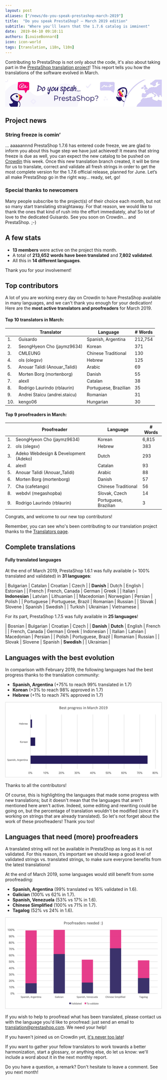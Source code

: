 ```yaml
---
layout: post
aliases: ["/news/do-you-speak-prestashop-march-2019"]
title:  "Do you speak PrestaShop? – March 2019 edition"
subtitle: "Where you'll learn that the 1.7.6 catalog is imminent"
date:  2019-04-10 09:10:11
authors: [LouiseBonnard]
icon: icon-world
tags: [translation, i18n, l10n]
---
```


Contributing to PrestaShop is not only about the code, it's also about taking part in the [PrestaShop translation project](https://crowdin.com/project/prestashop-official)! This report tells you how the translations of the software evolved in March.

![Crowdin Monthly banner](/assets/images/2019/01/Build-Crowdin-banner.jpg)

## Project news


### String freeze is comin’

… aaaaannnd PrestaShop 1.7.6 has entered code freeze, we are glad to inform you about this huge step we have just achieved! It means that string freeze is due as well, you can expect the new catalog to be pushed on [Crowdin](https://crowdin.com/project/prestashop-official) this week. Once this new translation branch created, it will be time for us to translate, correct and validate all fresh strings in order to get the most complete version for the 1.7.6 official release, planned for June. Let’s all make PrestaShop go in the right way… ready, set, go!


### Special thanks to newcomers

Many people subscribe to the project(s) of their choice each month, but not so many start translating straightaway. For that reason, we would like to thank the ones that kind of rush into the effort immediately, aha! So lot of love to the dedicated Guisardo. See you soon on Crowdin… and PrestaShop. ;-)


## A few stats
 
* **13 members** were active on the project this month.
* A total of **213,652 words have been translated** and **7,802 validated**.
* All this in **14 different languages**.
 
Thank you for your involvement!
 

## Top contributors
 
A lot of you are working every day on Crowdin to have PrestaShop available in many languages, and we can't thank you enough for your dedication! Here are the **most active translators and proofreaders** for March 2019.
 
#### Top 10 translators in March:
 
| |Translator | Language | # Words
|-|---------- | -------- | ----------------
 1. | Guisardo | Spanish, Argentina | 212,754
 2. | SeongHyeon Cho (jaymz9634) | Korean | 371
 3. | CMLEUNG | Chinese Traditional | 130
 4. | ols (olegsv) | Hebrew | 125
 5. | Anouar Talidi (Anouar_Talidi) | Arabic | 69
 6. | Morten Borg (mortenborg) | Danish | 55
 7. | alexll | Catalan | 38
 8. | Rodrigo Laurindo (rblaurin) | Portuguese, Brazilian | 35
 9. | Andrei Staicu (andrei.staicu) | Romanian | 31
10. | kengo06 | Hungarian | 30
 
 
#### Top 9 proofreaders in March:
 
| | Proofreader | Language | # Words
|-| ---------- | -------- | ----------------
 1. | SeongHyeon Cho (jaymz9634) | Korean | 6,815
 2. | ols (olegsv) | Hebrew | 383
 3. | Adeko Webdesign & Development (Adeko) | Dutch | 293
 4. | alexll | Catalan | 93
 5. | Anouar Talidi (Anouar_Talidi) | Arabic | 88
 6. | Morten Borg (mortenborg) | Danish | 57
 7. | Cha (cafetango) | Chinese Traditional | 56
 8. | webdvl (megashopba) | Slovak, Czech | 14
 9. | Rodrigo Laurindo (rblaurin) | Portuguese, Brazilian | 3

Congrats, and welcome to our new top contributors!
 
Remember, you can see who's been contributing to our translation project thanks to the [Translators page](http://translators.prestashop.com/).
 
 
## Complete translations
 
#### Fully translated languages
 
At the end of March 2019, PrestaShop 1.6.1 was fully available (= 100% translated and validated) in **31 languages**:
 
| Bulgarian | Catalan | Croatian | Czech |
| **Danish** | Dutch | English | Estonian |
| French | French, Canada | German | Greek |
| Italian | **Indonesian** | Latvian | Lithuanian |
| Macedonian | Norwegian | Persian | Polish |
| Portuguese | Portuguese, Brazil | Romanian | Russian |
| Slovak | Slovene | Spanish | Swedish |
| Turkish | Ukrainian | Vietnamese |
 
For its part, PrestaShop 1.7.5 was fully available in **25 languages**!
 
| Bosnian | Bulgarian | Croatian | Czech |
| **Danish** | **Dutch** | English | French |
| French, Canada | German | Greek | Indonesian |
| Italian | Latvian | Macedonian | Persian |
| Polish | Portuguese, Brazil | Romanian | Russian |
| Slovak | Slovene | Spanish | **Swedish** |
| Ukrainian |
 
 
## Languages with the best evolution
 
In comparison with February 2019, the following languages had the best progress thanks to the translation community:
 
* **Spanish, Argentina** (+75% to reach 99% translated in 1.7)
* **Korean** (+3% to reach 98% approved in 1.7)
* **Hebrew** (+1% to reach 74% approved in 1.7)
 
![Best translation progress for March 2019](/assets/images/2019/04/Build-Crowdin-progress-March19.png)
 
Thanks to all the contributors!
 
Of course, this is highlighting the languages that made some progress with new translations; but it doesn't mean that the languages that aren't mentioned here aren't active. Indeed, some editing and rewriting could be going on, but the percentage of translation wouldn't be modified (since it's working on strings that are already translated). So let's not forget about the work of these proofreaders! Thank you too!
 
 
## Languages that need (more) proofreaders
 
A translated string will not be available in PrestaShop as long as it is not validated. For this reason, it’s important we should keep a good level of validated strings vs. translated strings, to make sure everyone benefits from the latest translations!
 
At the end of March 2019, some languages would still benefit from some proofreading:
 
* **Spanish, Argentina** (99% translated vs 16% validated in 1.6).
* **Galician** (100% vs 62% in 1.7).
* **Spanish, Venezuela** (53% vs 17% in 1.6).
* **Chinese Simplified** (100% vs 71% in 1.7).
* **Tagalog** (52% vs 24% in 1.6).
 
![Languages that need proofreading](/assets/images/2019/04/Build-Crowdin-proofreading-March19.png)
 
If you wish to help to proofread what has been translated, please contact us with the language you'd like to proofread: just send an email to translation@prestashop.com. We need your help! 
 
If you haven't joined us on Crowdin yet, [it's never too late](https://crowdin.com/project/prestashop-official)!
 
If you want to gather your fellow translators to work towards a better harmonization, start a glossary, or anything else, do let us know: we'll include a word about it in the next monthly report.
 
Do you have a question, a remark? Don't hesitate to leave a comment. See you next month!
